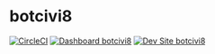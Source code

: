 # botcivi8

[![CircleCI](https://circleci.com/gh/jdelon02/botcivi8.svg?style=shield)](https://circleci.com/gh/jdelon02/botcivi8)
[![Dashboard botcivi8](https://img.shields.io/badge/dashboard-botcivi8-yellow.svg)](https://dashboard.pantheon.io/sites/8dcffe96-bddb-4182-8be7-0b292626c7d8#dev/code)
[![Dev Site botcivi8](https://img.shields.io/badge/site-botcivi8-blue.svg)](http://dev-botcivi8.pantheonsite.io/)